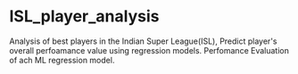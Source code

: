 # ISL_player_analysis
Analysis of best players in the Indian Super League(ISL),
Predict player's overall perfoamance value using regression models.
Perfomance Evaluation of ach ML regression model.
